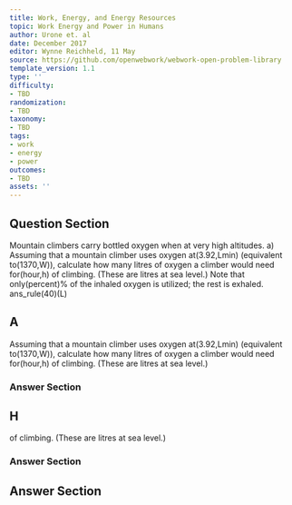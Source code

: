 ```yaml
---
title: Work, Energy, and Energy Resources
topic: Work Energy and Power in Humans
author: Urone et. al
date: December 2017
editor: Wynne Reichheld, 11 May
source: https://github.com/openwebwork/webwork-open-problem-library
template_version: 1.1
type: ''
difficulty:
- TBD
randomization:
- TBD
taxonomy:
- TBD
tags:
- work
- energy
- power
outcomes:
- TBD
assets: ''
---
```


## Question Section 

Mountain climbers carry bottled oxygen when at very high altitudes. 
a) Assuming that a mountain climber uses oxygen at(3.92,Lmin) (equivalent to(1370,W)), calculate how many litres of oxygen a climber would need for(hour,h) of climbing. (These are litres at sea level.) 
Note that only(percent)% of the inhaled oxygen is utilized; the rest is exhaled.  
ans_rule(40)(L)

## A
Assuming that a mountain climber uses oxygen at(3.92,Lmin) (equivalent to(1370,W)), calculate how many litres of oxygen a climber would need for(hour,h) of climbing. (These are litres at sea level.) 
### Answer Section
## H
of climbing. (These are litres at sea level.) 
### Answer Section


## Answer Section

